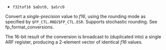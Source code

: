 * `f32tof16 $aDst0, $aSrc0`

Convert a *single-precision* value to *f16*, using the rounding mode as
specified by `$FP_CTL.RND`/`$FP_CTL.ESR`. Supports stochastic rounding.
See fp_format_conversions.

The 16-bit result of the conversion is broadcast to (duplicated into) a
single ARF register, producing a 2-element vector of identical *f16*
values.
